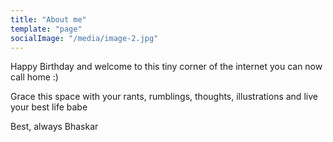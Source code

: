 ```yaml
---
title: "About me"
template: "page"
socialImage: "/media/image-2.jpg"
---
```


Happy Birthday and welcome to this tiny corner of the internet you can now call home :)

Grace this space with your rants, rumblings, thoughts, illustrations and live your best life babe

Best, always
Bhaskar
